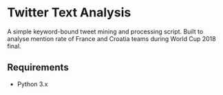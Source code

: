 # Twitter Text Analysis

A simple keyword-bound tweet mining and processing script. Built to analyse mention rate of France and Croatia teams during World Cup 2018 final.

## Requirements  
- Python 3.x
